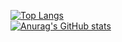 [![Top Langs](https://github-readme-stats-git-masterrstaa-rickstaa.vercel.app/api/top-langs/?username=alexVma&count_private=true)](https://github.com/anuraghazra/github-readme-stats)
<br>
[![Anurag's GitHub stats](https://github-readme-stats-git-masterrstaa-rickstaa.vercel.app/api?username=alexVma)](https://github.com/anuraghazra/github-readme-stats)
